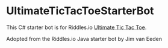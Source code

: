 # UltimateTicTacToeStarterBot

This C# starter bot is for Riddles.io [Ultimate Tic Tac Toe](https://playground.riddles.io/competitions/ultimate-tic-tac-toe).

Adopted from the Riddles.io Java starter bot by Jim van Eeden